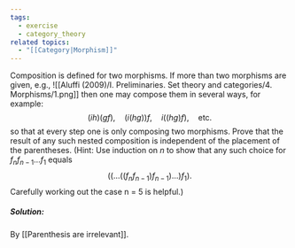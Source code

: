 ```yaml
---
tags:
  - exercise
  - category_theory
related topics:
  - "[[Category|Morphism]]"
---
```

Composition is defined for two morphisms. If more than two morphisms are given, e.g.,
![[Aluffi (2009)/I. Preliminaries. Set theory and categories/4. Morphisms/1.png]]
then one may compose them in several ways, for example:$$
	(ih)(gf),\quad (i(hg))f,\quad i((hg)f),\quad \text{etc}.
$$so that at every step one is only composing two morphisms. Prove that the result of any such nested composition is independent of the placement of the parentheses. (Hint: Use induction on $n$ to show that any such choice for $f_nf_{n−1} \dots f_1$ equals$$
	((\dots((f_n f_{n-1})f_{n-1})\dots)f_1).
$$Carefully working out the case n = 5 is helpful.)
##### Solution:
By [[Parenthesis are irrelevant]].